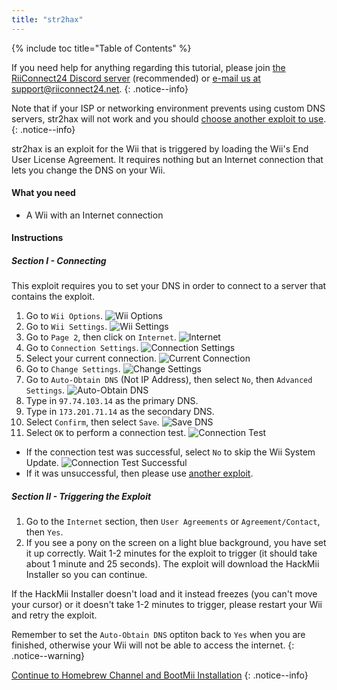 ```yaml
---
title: "str2hax"
---
```


{% include toc title="Table of Contents" %}

If you need help for anything regarding this tutorial, please join [the RiiConnect24 Discord server](https://discord.gg/rc24) (recommended) or [e-mail us at support@riiconnect24.net](mailto:support@riiconnect24.net).
{: .notice--info}

Note that if your ISP or networking environment prevents using custom DNS servers, str2hax will not work and you should [choose another exploit to use](get-started).
{: .notice--info}

str2hax is an exploit for the Wii that is triggered by loading the Wii's End User License Agreement. It requires nothing but an Internet connection that lets you change the DNS on your Wii.

#### What you need

* A Wii with an Internet connection

#### Instructions

##### Section I - Connecting

This exploit requires you to set your DNS in order to connect to a server that contains the exploit.

1. Go to `Wii Options`.
![Wii Options](/images/RiiConnect24/Internet_1.png)
2. Go to `Wii Settings`.
![Wii Settings](/images/RiiConnect24/Internet_2.png)
3. Go to `Page 2`, then click on `Internet`.
![Internet](/images/RiiConnect24/Internet_3.png)
4. Go to `Connection Settings`.
![Connection Settings](/images/RiiConnect24/Internet_4.png)
5. Select your current connection.
![Current Connection](/images/RiiConnect24/Internet_5.png)
6. Go to `Change Settings`.
![Change Settings](/images/RiiConnect24/Internet_6.png)
7. Go to `Auto-Obtain DNS` (Not IP Address), then select `No`, then `Advanced Settings`.
![Auto-Obtain DNS](/images/RiiConnect24/Internet_7.png)
8. Type in `97.74.103.14` as the primary DNS.
9. Type in `173.201.71.14` as the secondary DNS.
10. Select `Confirm`, then select `Save`.
![Save DNS](/images/RiiConnect24/Internet_10.png)
11. Select `OK` to perform a connection test.
![Connection Test](/images/RiiConnect24/Internet_11.png)
   - If the connection test was successful, select `No` to skip the Wii System Update.
![Connection Test Successful](/images/RiiConnect24/Internet_12.png)
   - If it was unsuccessful, then please use [another exploit](get-started).

##### Section II - Triggering the Exploit

1. Go to the `Internet` section, then `User Agreements` or `Agreement/Contact`, then `Yes`.
2. If you see a pony on the screen on a light blue background, you have set it up correctly. Wait 1-2 minutes for the exploit to trigger (it should take about 1 minute and 25 seconds). The exploit will download the HackMii Installer so you can continue.

If the HackMii Installer doesn't load and it instead freezes (you can't move your cursor) or it doesn't take 1-2 minutes to trigger, please restart your Wii and retry the exploit.

Remember to set the `Auto-Obtain DNS` optiton back to `Yes` when you are finished, otherwise your Wii will not be able to access the internet.
{: .notice--warning}

[Continue to Homebrew Channel and BootMii Installation](hbc)
{: .notice--info}
